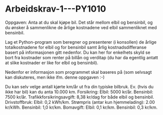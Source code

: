 # Arbeidskrav-1---PY1010

Oppgaven: 
Anta at du skal kjøpe bil. Det står mellom elbil og bensinbil, og du ønsker å sammenlikne de årlige kostnadene ved elbil sammenliknet med bensinbil.

Lag et Python-program som beregner og presenterer (i konsollen) de årlige totalkostnadene for elbil og for bensinbil samt årlig kostnadsdifferanse basert på informasjonen gitt nedenfor. Du kan her for enkelhets skyld se bort fra kostnader som renter på billån og verditap (du har da egentlig antatt at slike kostnader er like for elbil og bensinbil).

Nedenfor er informasjon som programmet skal baseres på (som selvsagt kan diskuteres, men ikke ifm. denne oppgaven :-)

Du kan selv velge antall kjørte km/år ut fra din typiske bilbruk. Ev. (hvis du ikke har bil) kan du anta 10.000 km.
Forsikring: Elbil: 5000 kr/år. Bensinbil: 7500 kr/år.
Trafikkforsikringsavgift: 8,38 kr/dag for både elbil og bensinbil.
Drivstoffbruk: Elbil: 0,2 kWh/km. Strømpris (antar kun hjemmelading): 2.00 kr/kWh. Bensinbil: 1,0 kr/km.
Bomavgift: Elbil: 0,1 kr/km. Bensinbil: 0,3 kr/km.
